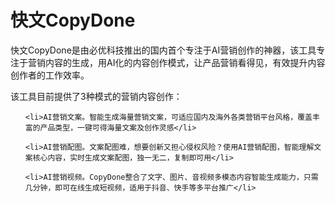 # 快文CopyDone

快文CopyDone是由必优科技推出的国内首个专注于AI营销创作的神器，该工具专注于营销内容的生成，用AI化的内容创作模式，让产品营销看得见，有效提升内容创作者的工作效率。

该工具目前提供了3种模式的营销内容创作：
<ul>
 	<li>AI营销文案。智能生成海量营销文案，可适应国内及海外各类营销平台风格，覆盖丰富的产品类型，一键可得海量文案及创作灵感</li>
 	<li>AI营销配图。文案配图难，想要创新又担心侵权风险？使用AI营销配图，智能理解文案核心内容，实时生成文案配图，独一无二，复制即可用</li>
 	<li>AI营销视频。CopyDone整合了文字、图片、音视频多模态内容智能生成能力，只需几分钟，即可在线生成短视频，适用于抖音、快手等多平台推广</li>
</ul>